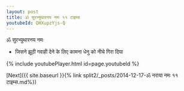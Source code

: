 ```yaml
---
layout: post
title: ॐ सुरभ्युथारनय नमः ११ टाइम्स
youtubeId: QHXupzYjs-Q
---
```

 
 
 ॐ सुरभ्युथारनय नमः  
 
 -  जिसने झूठी गवाही देने के लिए कामना धेनु को नीचे गिरा दिया 
 
  
 
  
 
 
 
 
 
 


{% include youtubePlayer.html id=page.youtubeId %}
 
[Next]({{ site.baseurl }}{% link  split2/_posts/2014-12-17-ॐ नराया नमः ११ टाइम्स.md%})
 
